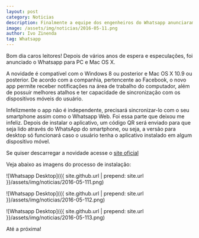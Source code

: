 ```yaml
---
layout: post
category: Noticias
description: Finalmente a equipe dos engenheiros do Whatsapp anunciaram o app para usuários PC e Mac OS X
image: /assets/img/noticias/2016-05-11.png
author: Ivo Zinenda
tag: Whatsapp
---
```


Bom dia caros leitores! 
Depois de vários anos de espera e especulações, foi anunciado o Whatsapp para PC e Mac OS X.

A novidade é compatível com o Windows 8 ou posterior e Mac OS X 10.9 ou posterior.
De acordo com a companhia, pertencente ao Facebook, o novo app permite receber notificações na área de trabalho do computador, além de possuir melhores atalhos e ter capacidade de sincronização com os dispositivos móveis do usuário.

Infelizmente o app não é independente, precisará sincronizar-lo com o seu smartphone assim como o Whatsapp Web.
Foi essa parte que deixou me infeliz.
Depois de instalar o aplicativo, um código QR será enviado para que seja lido através do WhatsApp do smartphone, ou seja, a versão para desktop só funcionará caso o usuário tenha o aplicativo instalado em algum dispositivo móvel.

Se quiser descarregar a novidade acesse o [site oficial](https://www.whatsapp.com/download/)

Veja abaixo as imagens do processo de instalação:

![Whatsapp Desktop]({{ site.github.url | prepend: site.url }}/assets/img/noticias/2016-05-111.png)

![Whatsapp Desktop]({{ site.github.url | prepend: site.url }}/assets/img/noticias/2016-05-112.png)

![Whatsapp Desktop]({{ site.github.url | prepend: site.url }}/assets/img/noticias/2016-05-113.png)


Até a próxima!